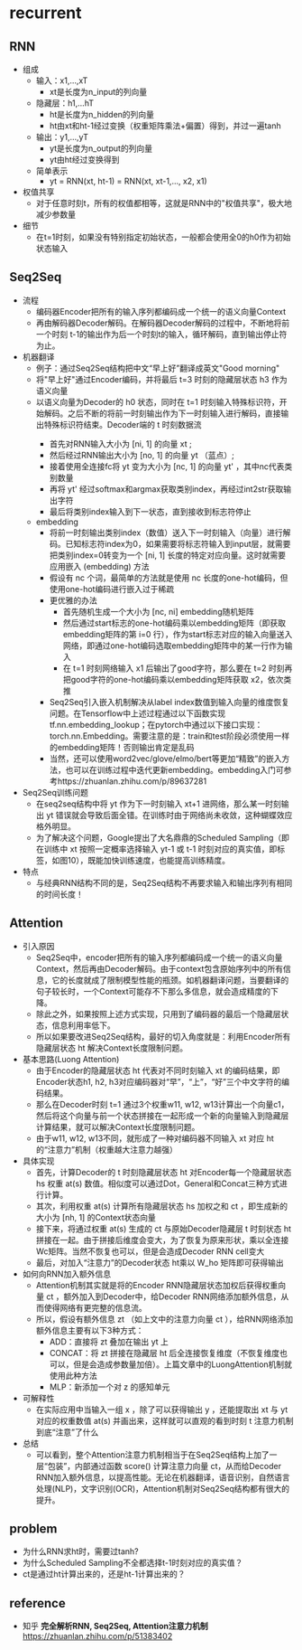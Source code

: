 # recurrent
## RNN
- 组成
  - 输入：x1,...,xT
    - xt是长度为n_input的列向量
  - 隐藏层：h1,...hT
    - ht是长度为n_hidden的列向量
    - ht由xt和ht-1经过变换（权重矩阵乘法+偏置）得到，并过一遍tanh
  - 输出：y1,...,yT
    - yt是长度为n_output的列向量
    - yt由ht经过变换得到
  - 简单表示
    - yt = RNN(xt, ht-1) = RNN(xt, xt-1,..., x2, x1)
- 权值共享
  - 对于任意时刻t，所有的权值都相等，这就是RNN中的"权值共享"，极大地减少参数量
- 细节
  - 在t=1时刻，如果没有特别指定初始状态，一般都会使用全0的h0作为初始状态输入
## Seq2Seq
- 流程
  - 编码器Encoder把所有的输入序列都编码成一个统一的语义向量Context
  - 再由解码器Decoder解码。在解码器Decoder解码的过程中，不断地将前一个时刻 t-1的输出作为后一个时刻t的输入，循环解码，直到输出停止符为止。
- 机器翻译
  - 例子：通过Seq2Seq结构把中文“早上好”翻译成英文"Good morning"
  - 将"早上好"通过Encoder编码，并将最后 t=3 时刻的隐藏层状态 h3 作为语义向量
  - 以语义向量为Decoder的 h0 状态，同时在 t=1 时刻输入<start>特殊标识符，开始解码。之后不断的将前一时刻输出作为下一时刻输入进行解码，直接输出<stop>特殊标识符结束。Decoder端的 t 时刻数据流
    - 首先对RNN输入大小为 [ni, 1] 的向量 xt ;
    - 然后经过RNN输出大小为 [no, 1] 的向量 yt （蓝点）;
    - 接着使用全连接fc将 yt 变为大小为 [nc, 1] 的向量 yt' ，其中nc代表类别数量
    - 再将 yt' 经过softmax和argmax获取类别index，再经过int2str获取输出字符
    - 最后将类别index输入到下一状态，直到接收到<stop>标志符停止
  - embedding
    - 将前一时刻输出类别index（数值）送入下一时刻输入（向量）进行解码。已知<start>标志符index为0，如果需要将<start>标志符输入到input层，就需要把类别index=0转变为一个 [ni, 1] 长度的特定对应向量。这时就需要应用嵌入 (embedding) 方法
    - 假设有 nc 个词，最简单的方法就是使用 nc 长度的one-hot编码，但使用one-hot编码进行嵌入过于稀疏
    - 更优雅的办法
      - 首先随机生成一个大小为 [nc, ni] embedding随机矩阵
      - 然后通过start标志的one-hot编码乘以embedding矩阵（即获取embedding矩阵的第 i<start>=0 行），作为start标志对应的输入向量送入网络，即通过one-hot编码选取embedding矩阵中的某一行作为输入
      - 在 t=1 时刻网络输入 x1 后输出了good字符，那么要在 t=2 时刻再把good字符的one-hot编码乘以embedding矩阵获取 x2，依次类推
    - Seq2Seq引入嵌入机制解决从label index数值到输入向量的维度恢复问题。在Tensorflow中上述过程通过以下函数实现tf.nn.embedding_lookup；在pytorch中通过以下接口实现：torch.nn.Embedding。需要注意的是：train和test阶段必须使用一样的embedding矩阵！否则输出肯定是乱码
    - 当然，还可以使用word2vec/glove/elmo/bert等更加“精致”的嵌入方法，也可以在训练过程中迭代更新embedding。embedding入门可参考https://zhuanlan.zhihu.com/p/89637281
- Seq2Seq训练问题
  - 在seq2seq结构中将 yt 作为下一时刻输入 xt+1 进网络，那么某一时刻输出 yt 错误就会导致后面全错。在训练时由于网络尚未收敛，这种蝴蝶效应格外明显。
  - 为了解决这个问题，Google提出了大名鼎鼎的Scheduled Sampling（即在训练中 xt 按照一定概率选择输入 yt-1 或 t-1 时刻对应的真实值，即标签，如图10），既能加快训练速度，也能提高训练精度。
- 特点
  - 与经典RNN结构不同的是，Seq2Seq结构不再要求输入和输出序列有相同的时间长度！
## Attention
- 引入原因
  - Seq2Seq中，encoder把所有的输入序列都编码成一个统一的语义向量Context，然后再由Decoder解码。由于context包含原始序列中的所有信息，它的长度就成了限制模型性能的瓶颈。如机器翻译问题，当要翻译的句子较长时，一个Context可能存不下那么多信息，就会造成精度的下降。
  - 除此之外，如果按照上述方式实现，只用到了编码器的最后一个隐藏层状态，信息利用率低下。
  - 所以如果要改进Seq2Seq结构，最好的切入角度就是：利用Encoder所有隐藏层状态 ht 解决Context长度限制问题。
- 基本思路(Luong Attention)
  - 由于Encoder的隐藏层状态 ht 代表对不同时刻输入 xt 的编码结果，即Encoder状态h1, h2, h3对应编码器对“早”，“上”，“好”三个中文字符的编码结果。
  - 那么在Decoder时刻 t=1 通过3个权重w11, w12, w13计算出一个向量c1，然后将这个向量与前一个状态拼接在一起形成一个新的向量输入到隐藏层计算结果，就可以解决Context长度限制问题。
  - 由于w11, w12, w13不同，就形成了一种对编码器不同输入 xt 对应 ht 的“注意力”机制（权重越大注意力越强）
- 具体实现
  - 首先，计算Decoder的 t 时刻隐藏层状态 ht 对Encoder每一个隐藏层状态 hs  权重 at(s) 数值。相似度可以通过Dot，General和Concat三种方式进行计算。
  - 其次，利用权重 at(s) 计算所有隐藏层状态 hs 加权之和 ct ，即生成新的大小为 [nh, 1] 的Context状态向量
  - 接下来，将通过权重 at(s) 生成的 ct 与原始Decoder隐藏层 t 时刻状态 ht 拼接在一起。由于拼接后维度会变大，为了恢复为原来形状，乘以全连接Wc矩阵。当然不恢复也可以，但是会造成Decoder RNN cell变大
  - 最后，对加入“注意力”的Decoder状态 ht乘以 W_ho 矩阵即可获得输出
- 如何向RNN加入额外信息
  - Attention机制其实就是将的Encoder RNN隐藏层状态加权后获得权重向量 ct ，额外加入到Decoder中，给Decoder RNN网络添加额外信息，从而使得网络有更完整的信息流。
  - 所以，假设有额外信息 zt （如上文中的注意力向量 ct ），给RNN网络添加额外信息主要有以下3种方式：
    - ADD：直接将 zt 叠加在输出 yt 上
    - CONCAT：将 zt 拼接在隐藏层 ht 后全连接恢复维度（不恢复维度也可以，但是会造成参数量加倍）。上篇文章中的LuongAttention机制就使用此种方法
    - MLP：新添加一个对 z 的感知单元
- 可解释性
  - 在实际应用中当输入一组 x ，除了可以获得输出 y ，还能提取出 xt 与 yt 对应的权重数值 at(s) 并画出来，这样就可以直观的看到时刻 t 注意力机制到底“注意”了什么
- 总结
  - 可以看到，整个Attention注意力机制相当于在Seq2Seq结构上加了一层“包装”，内部通过函数 score() 计算注意力向量 ct，从而给Decoder RNN加入额外信息，以提高性能。无论在机器翻译，语音识别，自然语言处理(NLP)，文字识别(OCR)，Attention机制对Seq2Seq结构都有很大的提升。
## problem
- 为什么RNN求ht时，需要过tanh?
- 为什么Scheduled Sampling不全都选择t-1时刻对应的真实值？
- ct是通过ht计算出来的，还是ht-1计算出来的？
## reference
- 知乎 **完全解析RNN, Seq2Seq, Attention注意力机制** https://zhuanlan.zhihu.com/p/51383402